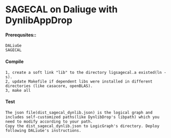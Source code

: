 SAGECAL on Daliuge with DynlibAppDrop
=====================================
#### Prerequsites::
    DALiuGe
    SAGECAL

#### Compile
    1, create a soft link "lib" to the directory ligsagecal.a existed(ln -s).
    2, update Makefile if dependent libs were installed in different directories (like casacore, openBLAS).
    3, make all

#### Test
    The json file(dist_sagecal_dynlib.json) is the logical graph and includes self-customized paths(like DynlibDrop's libpath) which you need to modify according to your path.
    Copy the dist_sagecal_dynlib.json to LogicGraph's directory. Deploy following DALiuGe's instructions.
